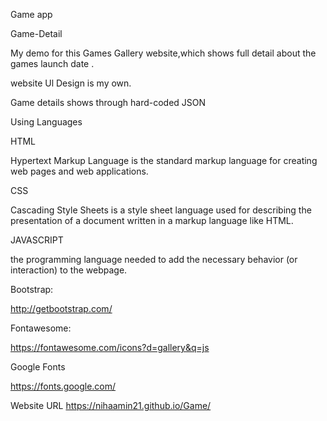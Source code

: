  Game app 
 
Game-Detail

My demo for this Games Gallery website,which shows full detail about the games launch date .

website Ul Design is my own.

Game details shows through hard-coded JSON

Using Languages

HTML

Hypertext Markup Language is the standard markup language for creating web pages and web applications.

CSS

Cascading Style Sheets is a style sheet language
used for describing the presentation of a document written in a markup language like HTML.

JAVASCRIPT

the programming language needed to add the necessary behavior (or interaction) to the webpage.

Bootstrap:

http://getbootstrap.com/

Fontawesome:

https://fontawesome.com/icons?d=gallery&q=js

Google Fonts

https://fonts.google.com/

Website URL
https://nihaamin21.github.io/Game/
